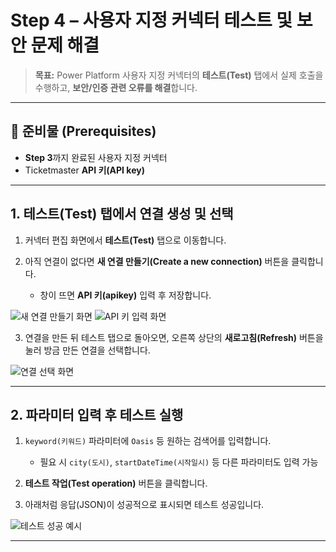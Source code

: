 
# Step 4 – 사용자 지정 커넥터 테스트 및 보안 문제 해결

> **목표:** Power Platform 사용자 지정 커넥터의 **테스트(Test)** 탭에서 실제 호출을 수행하고, **보안/인증 관련 오류를 해결**합니다.


---

## 🔧 준비물 (Prerequisites)

* **Step 3**까지 완료된 사용자 지정 커넥터
* Ticketmaster **API 키(API key)**

---

## 1. 테스트(Test) 탭에서 연결 생성 및 선택

1. 커넥터 편집 화면에서 **테스트(Test)** 탭으로 이동합니다.
2. 아직 연결이 없다면 **새 연결 만들기(Create a new connection)** 버튼을 클릭합니다.

   * 창이 뜨면 **API 키(apikey)** 입력 후 저장합니다.

![새 연결 만들기 화면](https://github.com/user-attachments/assets/938d21f7-388b-4748-8382-96c6b8847e56)
![API 키 입력 화면](https://github.com/user-attachments/assets/3cf463a5-a2a8-46be-a8d7-2b0c6709005e)

3. 연결을 만든 뒤 테스트 탭으로 돌아오면, 오른쪽 상단의 **새로고침(Refresh)** 버튼을 눌러 방금 만든 연결을 선택합니다.

![연결 선택 화면](https://github.com/user-attachments/assets/fb41fce6-d7de-4a0c-8d22-a12dfc4239fe)

---

## 2. 파라미터 입력 후 테스트 실행

1. `keyword(키워드)` 파라미터에 `Oasis` 등 원하는 검색어를 입력합니다.

   * 필요 시 `city(도시)`, `startDateTime(시작일시)` 등 다른 파라미터도 입력 가능
2. **테스트 작업(Test operation)** 버튼을 클릭합니다.
3. 아래처럼 응답(JSON)이 성공적으로 표시되면 테스트 성공입니다.

![테스트 성공 예시](https://github.com/user-attachments/assets/a267afe1-22a7-43ae-a89c-d06c7d4e4c38)

---
